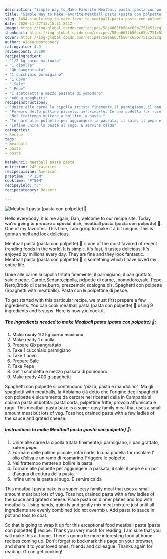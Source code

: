 ```yaml
---
description: "Simple Way to Make Favorite Meatball pasta (pasta con polpette) 🍝"
title: "Simple Way to Make Favorite Meatball pasta (pasta con polpette) 🍝"
slug: 1494-simple-way-to-make-favorite-meatball-pasta-pasta-con-polpette
date: 2020-11-22T15:15:31.861Z
image: https://img-global.cpcdn.com/recipes/58ea663fb504c65b/751x532cq70/meatball-pasta-pasta-con-polpette-🍝-recipe-main-photo.jpg
thumbnail: https://img-global.cpcdn.com/recipes/58ea663fb504c65b/751x532cq70/meatball-pasta-pasta-con-polpette-🍝-recipe-main-photo.jpg
cover: https://img-global.cpcdn.com/recipes/58ea663fb504c65b/751x532cq70/meatball-pasta-pasta-con-polpette-🍝-recipe-main-photo.jpg
author: Aiden Montgomery
ratingvalue: 4.9
reviewcount: 35290
recipeingredient:
- "1/2 kg carne macinata"
- "1 cipolla"
- "Qb pangrattato"
- "1 cucchiaio parmigiano"
- "1 uovo"
- " Sale"
- " Pepe"
- "1 scatoletta e mezzo passata di pomodoro"
- "400 g spaghetti"
recipeinstructions:
- "Unire alle carne la cipolla tritata finemente,il parmigiano, il pan grattato, sale e pepe."
- "Formare delle palline piccole, infarinarle. In una padella far rosolare l&#39; olio d’oliva e un ramo di rosmarino. Friggere le polpette."
- "Nel frattempo mettere a bollire la pasta."
- "Tornare alle polpette per aggiungere la passata, il sale, il pepe e un po&#39; d&#39;acqua di cottura della pasta."
- "Infine unire la pasta al sugo. E servire calda"
categories:
- Recipe
tags:
- meatball
- pasta
- pasta

katakunci: meatball pasta pasta 
nutrition: 242 calories
recipecuisine: American
preptime: "PT15M"
cooktime: "PT50M"
recipeyield: "3"
recipecategory: Dessert

---
```



![Meatball pasta (pasta con polpette) 🍝](https://img-global.cpcdn.com/recipes/58ea663fb504c65b/751x532cq70/meatball-pasta-pasta-con-polpette-🍝-recipe-main-photo.jpg)

Hello everybody, it is me again, Dan, welcome to our recipe site. Today, we're going to prepare a special dish, meatball pasta (pasta con polpette) 🍝. One of my favorites. This time, I am going to make it a bit unique. This is gonna smell and look delicious.

Meatball pasta (pasta con polpette) 🍝 is one of the most favored of recent trending foods in the world. It is simple, it's fast, it tastes delicious. It's enjoyed by millions every day. They are fine and they look fantastic. Meatball pasta (pasta con polpette) 🍝 is something which I have loved my entire life.

Unire alle carne la cipolla tritata finemente, il parmigiano, il pan grattato, sale e pepe. Carote,Sedano,cipolla, polpette di carne, ,pomodoro,sale, Pepe Nero,Brodo di carne,burro, prezzemolo,scalogna.pls. Spaghetti con polpette (Spaghetti with meatballs). Pasta con le polpettine di pesce.


To get started with this particular recipe, we must first prepare a few ingredients. You can cook meatball pasta (pasta con polpette) 🍝 using 9 ingredients and 5 steps. Here is how you cook it.

<!--inarticleads1-->

##### The ingredients needed to make Meatball pasta (pasta con polpette) 🍝:

1. Make ready 1/2 kg carne macinata
1. Make ready 1 cipolla
1. Prepare Qb pangrattato
1. Take 1 cucchiaio parmigiano
1. Take 1 uovo
1. Prepare  Sale
1. Take  Pepe
1. Get 1 scatoletta e mezzo passata di pomodoro
1. Make ready 400 g spaghetti


Spaghetti con polpette si contendono &#34;pizza, pasta e mandolino&#34;. Ma gli spaghetti with meatballs, la Abbiamo già detto che l&#39;origine degli spaghetti con polpette è sicuramente da cercare nei ricettari della in Campania si chiama pasta imbottita: pasta corta, polpettine fritte, provola affumicata e ragù. This meatball pasta bake is a super-easy family meal that uses a small amount meat but lots of veg. Toss hot, drained pasta with a few ladles of the sauce and grated cheese. 

<!--inarticleads2-->

##### Instructions to make Meatball pasta (pasta con polpette) 🍝:

1. Unire alle carne la cipolla tritata finemente,il parmigiano, il pan grattato, sale e pepe.
1. Formare delle palline piccole, infarinarle. In una padella far rosolare l&#39; olio d’oliva e un ramo di rosmarino. Friggere le polpette.
1. Nel frattempo mettere a bollire la pasta.
1. Tornare alle polpette per aggiungere la passata, il sale, il pepe e un po&#39; d&#39;acqua di cottura della pasta.
1. Infine unire la pasta al sugo. E servire calda


This meatball pasta bake is a super-easy family meal that uses a small amount meat but lots of veg. Toss hot, drained pasta with a few ladles of the sauce and grated cheese. Place pasta on dinner plates and top with meatballs. Using hands, quickly and gently mix meat mixture just until all ingredients are evenly combined (do not overmix). Add pasta to sauce in pot and toss to coat. 

So that is going to wrap it up for this exceptional food meatball pasta (pasta con polpette) 🍝 recipe. Thank you very much for reading. I am sure that you will make this at home. There's gonna be more interesting food at home recipes coming up. Don't forget to bookmark this page on your browser, and share it to your loved ones, friends and colleague. Thanks again for reading. Go on get cooking!
